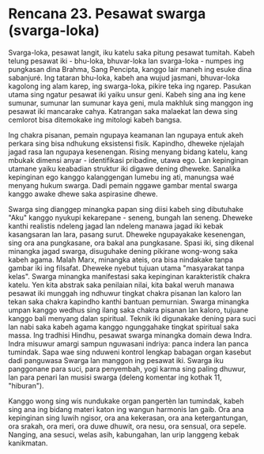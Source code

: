 # Rencana 23. Pesawat swarga (svarga-loka)

Svarga-loka, pesawat langit, iku katelu saka pitung pesawat tumitah. Kabeh telung pesawat iki - bhu-loka, bhuvar-loka lan svarga-loka - numpes ing pungkasan dina Brahma, Sang Pencipta, kanggo lair maneh ing esuke dina sabanjuré. Ing tataran bhu-loka, kabeh ana wujud jasmani, bhuvar-loka kagolong ing alam karep, ing swarga-loka, pikire teka ing ngarep. Pasukan utama sing ngatur pesawat iki yaiku unsur geni. Kabeh sing ana ing kene sumunar, sumunar lan sumunar kaya geni, mula makhluk sing manggon ing pesawat iki mancarake cahya. Katrangan saka malaekat lan dewa sing cemlorot bisa ditemokake ing mitologi kabeh bangsa.

Ing chakra pisanan, pemain ngupaya keamanan lan ngupaya entuk akeh perkara sing bisa ndhukung eksistensi fisik. Kapindho, dheweke njelajah jagad rasa lan ngupaya kesenengan. Rising menyang bidang katelu, kang mbukak dimensi anyar - identifikasi pribadine, utawa ego. Lan kepinginan utamane yaiku keabadian struktur iki digawe dening dheweke. Sanalika kepinginan ego kanggo kalanggengan lumebu ing ati, manungsa waé menyang hukum swarga. Dadi pemain nggawe gambar mental swarga kanggo awake dhewe saka aspirasine dhewe.

Swarga sing dianggep minangka papan sing diisi kabeh sing dibutuhake "Aku" kanggo nyukupi kekarepane - seneng, bungah lan seneng. Dheweke kanthi realistis ndeleng jagad lan ndeleng manawa jagad iki kebak kasangsaran lan lara, pasang surut. Dheweke ngupayakake kesenengan, sing ora ana pungkasane, ora bakal ana pungkasane. Spasi iki, sing dikenal minangka jagad swarga, disuguhake dening pikirane wong-wong saka kabeh agama. Malah Marx, minangka ateis, ora bisa nindakake tanpa gambar iki ing filsafat. Dheweke nyebut tujuan utama "masyarakat tanpa kelas". Swarga minangka manifestasi saka kepinginan karakteristik chakra katelu. Yen kita abstrak saka penilaian nilai, kita bakal weruh manawa pesawat iki munggah ing ndhuwur tingkat chakra pisanan lan kaloro lan tekan saka chakra kapindho kanthi bantuan pemurnian. Swarga minangka umpan kanggo wedhus sing ilang saka chakra pisanan lan kaloro, tujuane kanggo bali menyang dalan spiritual. Teknik iki digunakake dening para suci lan nabi saka kabeh agama kanggo ngunggahake tingkat spiritual saka massa. Ing tradhisi Hindhu, pesawat swarga minangka domain dewa Indra. Indra misuwur amargi sampun nguwasani indriya: panca indera lan panca tumindak. Sapa wae sing nduweni kontrol lengkap babagan organ kasebut dadi panguwasa Swarga lan manggon ing pesawat iki. Swarga iku panggonane para suci, para penyembah, yogi karma sing paling dhuwur, lan para penari lan musisi swarga (deleng komentar ing kothak 11, "hiburan").

Kanggo wong sing wis nundukake organ pangertèn lan tumindak, kabeh sing ana ing bidang materi katon ing wangun harmonis lan gaib. Ora ana kepinginan sing luwih ngisor, ora ana kekerasan, ora ana ketergantungan, ora srakah, ora meri, ora duwe dhuwit, ora nesu, ora sensual, ora sepele. Nanging, ana sesuci, welas asih, kabungahan, lan urip langgeng kebak kanikmatan.
